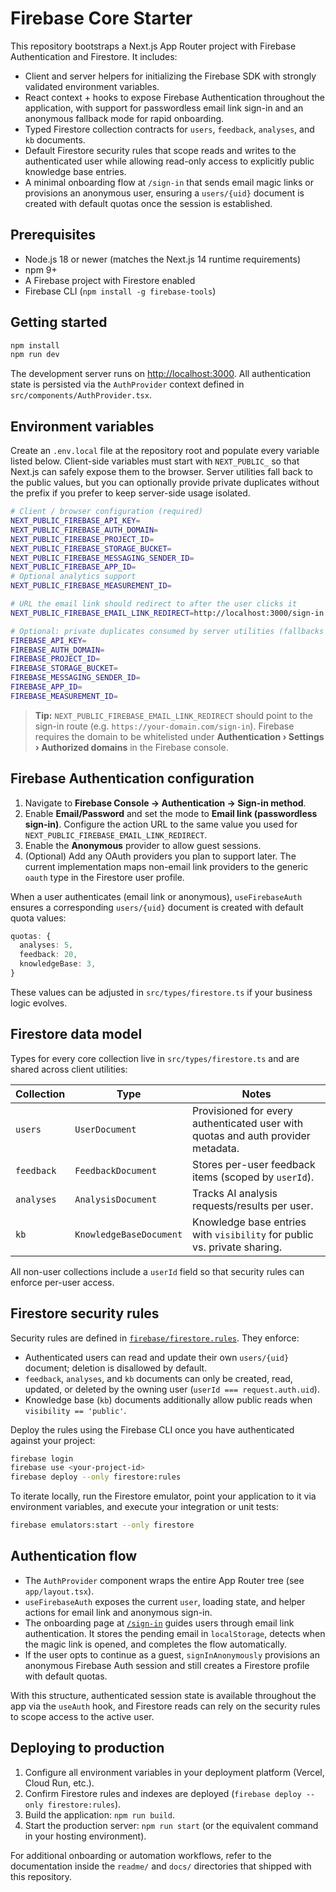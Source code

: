 # Firebase Core Starter

This repository bootstraps a Next.js App Router project with Firebase Authentication and Firestore. It includes:

- Client and server helpers for initializing the Firebase SDK with strongly validated environment variables.
- React context + hooks to expose Firebase Authentication throughout the application, with support for passwordless email link sign-in and an anonymous fallback mode for rapid onboarding.
- Typed Firestore collection contracts for `users`, `feedback`, `analyses`, and `kb` documents.
- Default Firestore security rules that scope reads and writes to the authenticated user while allowing read-only access to explicitly public knowledge base entries.
- A minimal onboarding flow at `/sign-in` that sends email magic links or provisions an anonymous user, ensuring a `users/{uid}` document is created with default quotas once the session is established.

## Prerequisites

- Node.js 18 or newer (matches the Next.js 14 runtime requirements)
- npm 9+
- A Firebase project with Firestore enabled
- Firebase CLI (`npm install -g firebase-tools`)

## Getting started

```bash
npm install
npm run dev
```

The development server runs on [http://localhost:3000](http://localhost:3000). All authentication state is persisted via the `AuthProvider` context defined in `src/components/AuthProvider.tsx`.

## Environment variables

Create an `.env.local` file at the repository root and populate every variable listed below. Client-side variables must start with `NEXT_PUBLIC_` so that Next.js can safely expose them to the browser. Server utilities fall back to the public values, but you can optionally provide private duplicates without the prefix if you prefer to keep server-side usage isolated.

```bash
# Client / browser configuration (required)
NEXT_PUBLIC_FIREBASE_API_KEY=
NEXT_PUBLIC_FIREBASE_AUTH_DOMAIN=
NEXT_PUBLIC_FIREBASE_PROJECT_ID=
NEXT_PUBLIC_FIREBASE_STORAGE_BUCKET=
NEXT_PUBLIC_FIREBASE_MESSAGING_SENDER_ID=
NEXT_PUBLIC_FIREBASE_APP_ID=
# Optional analytics support
NEXT_PUBLIC_FIREBASE_MEASUREMENT_ID=

# URL the email link should redirect to after the user clicks it
NEXT_PUBLIC_FIREBASE_EMAIL_LINK_REDIRECT=http://localhost:3000/sign-in

# Optional: private duplicates consumed by server utilities (fallbacks to the public values above if omitted)
FIREBASE_API_KEY=
FIREBASE_AUTH_DOMAIN=
FIREBASE_PROJECT_ID=
FIREBASE_STORAGE_BUCKET=
FIREBASE_MESSAGING_SENDER_ID=
FIREBASE_APP_ID=
FIREBASE_MEASUREMENT_ID=
```

> **Tip:** `NEXT_PUBLIC_FIREBASE_EMAIL_LINK_REDIRECT` should point to the sign-in route (e.g. `https://your-domain.com/sign-in`). Firebase requires the domain to be whitelisted under **Authentication › Settings › Authorized domains** in the Firebase console.

## Firebase Authentication configuration

1. Navigate to **Firebase Console → Authentication → Sign-in method**.
2. Enable **Email/Password** and set the mode to **Email link (passwordless sign-in)**. Configure the action URL to the same value you used for `NEXT_PUBLIC_FIREBASE_EMAIL_LINK_REDIRECT`.
3. Enable the **Anonymous** provider to allow guest sessions.
4. (Optional) Add any OAuth providers you plan to support later. The current implementation maps non-email link providers to the generic `oauth` type in the Firestore user profile.

When a user authenticates (email link or anonymous), `useFirebaseAuth` ensures a corresponding `users/{uid}` document is created with default quota values:

```ts
quotas: {
  analyses: 5,
  feedback: 20,
  knowledgeBase: 3,
}
```

These values can be adjusted in `src/types/firestore.ts` if your business logic evolves.

## Firestore data model

Types for every core collection live in `src/types/firestore.ts` and are shared across client utilities:

| Collection | Type | Notes |
|------------|------|-------|
| `users`    | `UserDocument` | Provisioned for every authenticated user with quotas and auth provider metadata. |
| `feedback` | `FeedbackDocument` | Stores per-user feedback items (scoped by `userId`). |
| `analyses` | `AnalysisDocument` | Tracks AI analysis requests/results per user. |
| `kb`       | `KnowledgeBaseDocument` | Knowledge base entries with `visibility` for public vs. private sharing. |

All non-user collections include a `userId` field so that security rules can enforce per-user access.

## Firestore security rules

Security rules are defined in [`firebase/firestore.rules`](firebase/firestore.rules). They enforce:

- Authenticated users can read and update their own `users/{uid}` document; deletion is disallowed by default.
- `feedback`, `analyses`, and `kb` documents can only be created, read, updated, or deleted by the owning user (`userId === request.auth.uid`).
- Knowledge base (`kb`) documents additionally allow public reads when `visibility == 'public'`.

Deploy the rules using the Firebase CLI once you have authenticated against your project:

```bash
firebase login
firebase use <your-project-id>
firebase deploy --only firestore:rules
```

To iterate locally, run the Firestore emulator, point your application to it via environment variables, and execute your integration or unit tests:

```bash
firebase emulators:start --only firestore
```

## Authentication flow

- The `AuthProvider` component wraps the entire App Router tree (see `app/layout.tsx`).
- `useFirebaseAuth` exposes the current `user`, loading state, and helper actions for email link and anonymous sign-in.
- The onboarding page at [`/sign-in`](app/%28auth%29/sign-in/page.tsx) guides users through email link authentication. It stores the pending email in `localStorage`, detects when the magic link is opened, and completes the flow automatically.
- If the user opts to continue as a guest, `signInAnonymously` provisions an anonymous Firebase Auth session and still creates a Firestore profile with default quotas.

With this structure, authenticated session state is available throughout the app via the `useAuth` hook, and Firestore reads can rely on the security rules to scope access to the active user.

## Deploying to production

1. Configure all environment variables in your deployment platform (Vercel, Cloud Run, etc.).
2. Confirm Firestore rules and indexes are deployed (`firebase deploy --only firestore:rules`).
3. Build the application: `npm run build`.
4. Start the production server: `npm run start` (or the equivalent command in your hosting environment).

For additional onboarding or automation workflows, refer to the documentation inside the `readme/` and `docs/` directories that shipped with this repository.
